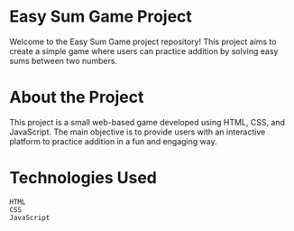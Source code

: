 # Easy Sum Game Project

Welcome to the Easy Sum Game project repository! This project aims to create a simple game where users can practice addition by solving easy sums between two numbers.

# About the Project

This project is a small web-based game developed using HTML, CSS, and JavaScript. The main objective is to provide users with an interactive platform to practice addition in a fun and engaging way.

# Technologies Used

    HTML
    CSS
    JavaScript
